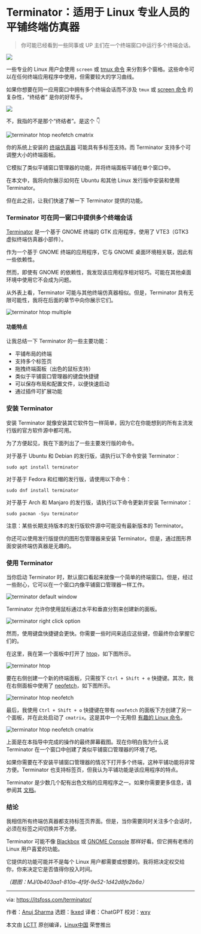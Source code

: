 [#]: subject: "Terminator: The Tiling Terminal Emulator for Linux Pros"
[#]: via: "https://itsfoss.com/terminator/"
[#]: author: "Anuj Sharma https://itsfoss.com/author/anuj/"
[#]: collector: "lkxed"
[#]: translator: "ChatGPT"
[#]: reviewer: "wxy"
[#]: publisher: "wxy"
[#]: url: "https://linux.cn/article-16004-1.html"

Terminator：适用于 Linux 专业人员的平铺终端仿真器
======

> 你可能已经看到一些同事或 UP 主们在一个终端窗口中运行多个终端会话。

![][0]

一些专业的 Linux 用户会使用 `screen` 或 [tmux 命令][2] 来分割多个窗格。这些命令可以在任何终端应用程序中使用，但需要较大的学习曲线。

如果你想要在同一应用窗口中拥有多个终端会话而不涉及 `tmux` 或 [screen 命令][3] 的复杂性，“终结者” 是你的好帮手。

![][3a]

不，我指的不是那个“终结者”。是这个 👇

![terminator htop neofetch cmatrix][4]

你的系统上安装的 [终端仿真器][5] 可能具有多标签支持。而 Terminator 支持多个可调整大小的终端面板。

它模拟了类似平铺窗口管理器的功能，并将终端面板平铺在单个窗口中。

在本文中，我将向你展示如何在 Ubuntu 和其他 Linux 发行版中安装和使用 Terminator。

但在此之前，让我们快速了解一下 Terminator 提供的功能。

### Terminator 可在同一窗口中提供多个终端会话

[Terminator][6] 是一个基于 GNOME 终端的 GTK 应用程序，使用了 VTE3（GTK3 虚拟终端仿真器小部件）。

作为一个基于 GNOME 终端的应用程序，它与 GNOME 桌面环境相关联，因此有一些依赖性。

然而，即使有 GNOME 的依赖性，我发现该应用程序相对轻巧。可能在其他桌面环境中使用它不会成为问题。

从外表上看，Terminator 可能与其他终端仿真器相似。但是，Terminator 具有无限可能性，我将在后面的章节中向你展示它们。

![terminator htop multiple][7]

#### 功能特点

让我总结一下 Terminator 的一些主要功能：

- 平铺布局的终端
- 支持多个标签页
- 拖拽终端面板（出色的鼠标支持）
- 类似于平铺窗口管理器的键盘快捷键
- 可以保存布局和配置文件，以便快速启动
- 通过插件可扩展功能

### 安装 Terminator

安装 Terminator 就像安装其它软件包一样简单，因为它在你能想到的所有主流发行版的官方软件源中都可用。

为了方便起见，我在下面列出了一些主要发行版的命令。

对于基于 Ubuntu 和 Debian 的发行版，请执行以下命令安装 Terminator：

```
sudo apt install terminator
```

对于基于 Fedora 和红帽的发行版，请使用以下命令：

```
sudo dnf install terminator
```

对于基于 Arch 和 Manjaro 的发行版，请执行以下命令更新并安装 Terminator：

```
sudo pacman -Syu terminator
```

注意：某些长期支持版本的发行版软件源中可能没有最新版本的 Terminator。

你还可以使用发行版提供的图形包管理器来安装 Terminator。但是，通过图形界面安装终端仿真器是无趣的。

### 使用 Terminator

当你启动 Terminator 时，默认窗口看起来就像一个简单的终端窗口。但是，经过一些耐心，它可以在一个窗口内像平铺窗口管理器一样工作。

![terminator default window][8]

Terminator 允许你使用鼠标通过水平和垂直分割来创建新的面板。

![terminator right click option][9]

然而，使用键盘快捷键会更快。你需要一些时间来适应这些键，但最终你会掌握它们的。

在这里，我在第一个面板中打开了 [htop][10]，如下图所示。

![terminator htop][11]

要在右侧创建一个新的终端面板，只需按下 `Ctrl + Shift + e` 快捷键。其次，我在右侧面板中使用了 [neofetch][12]，如下图所示。

![terminator htop neofetch][13]

最后，我使用 `Ctrl + Shift + o` 快捷键在带有 `neofetch` 的面板下方创建了另一个面板，并在此处启动了 `cmatrix`。这是其中一个无用但 [有趣的 Linux 命令][14]。

![terminator htop neofetch cmatrix][15]

上面是在本指导中完成的操作的最终屏幕截图。现在你明白我为什么说 Terminator 在一个窗口中创建了类似平铺窗口管理器的环境了吧。

如果你需要在不安装平铺窗口管理器的情况下打开多个终端，这种平铺功能将非常方便。Terminator 也支持标签页，但我认为平铺功能是该应用程序的特点。

Terminator 是少数几个配有出色文档的应用程序之一。如果你需要更多信息，请参阅其 [文档][16]。

### 结论

我相信所有终端仿真器都支持标签页界面。但是，当你需要同时关注多个会话时，必须在标签之间切换并不方便。

Terminator 可能不像 [Blackbox][17] 或 [GNOME Console][18] 那样好看。但它拥有老练的 Linux 用户喜爱的功能。

它提供的功能可能并不是每个 Linux 用户都需要或想要的。我将把决定权交给你，你来决定它是否值得你投入时间。

*（题图：MJ/0b403aa1-810a-4f9f-9e52-1d42d8fe2b6a）*

--------------------------------------------------------------------------------

via: https://itsfoss.com/terminator/

作者：[Anuj Sharma][a]
选题：[lkxed][b]
译者：ChatGPT
校对：[wxy](https://github.com/wxy)

本文由 [LCTT](https://github.com/LCTT/TranslateProject) 原创编译，[Linux中国](https://linux.cn/) 荣誉推出

[a]: https://itsfoss.com/author/anuj/
[b]: https://github.com/lkxed
[1]: https://itsfoss.com/content/images/wordpress/2022/11/gnu-screen.webp
[2]: https://linuxhandbook.com/tmux/
[3]: https://linuxhandbook.com/screen-command/
[3a]: https://media0.giphy.com/media/v1.Y2lkPTc5MGI3NjExcnJnbmdsNGF6anlxNWNvY21sNnpqNGF3ZDg5c2JhemliZ240Z3p1dSZlcD12MV9pbnRlcm5hbF9naWZfYnlfaWQmY3Q9Zw/13CfqebsPMctjO/giphy.gif
[4]: https://itsfoss.com/content/images/wordpress/2022/11/terminator-htop-neofetch-cmatrix.png
[5]: https://itsfoss.com/linux-terminal-emulators/
[6]: https://github.com/gnome-terminator/terminator
[7]: https://itsfoss.com/content/images/wordpress/2022/11/terminator-htop-multiple.png
[8]: https://itsfoss.com/content/images/wordpress/2022/11/terminator-default-window.png
[9]: https://itsfoss.com/content/images/wordpress/2022/11/terminator-right-click-option.png
[10]: https://itsfoss.com/use-htop/
[11]: https://itsfoss.com/content/images/wordpress/2022/11/terminator-htop.png
[12]: https://itsfoss.com/using-neofetch/
[13]: https://itsfoss.com/content/images/wordpress/2022/11/terminator-htop-neofetch.png
[14]: https://itsfoss.com/funny-linux-commands/
[15]: https://itsfoss.com/content/images/wordpress/2022/11/terminator-htop-neofetch-cmatrix.png
[16]: https://gnome-terminator.readthedocs.io/en/latest/
[17]: https://itsfoss.com/blackbox-terminal/
[18]: https://itsfoss.com/gnome-console/
[0]: https://img.linux.net.cn/data/attachment/album/202307/16/170144b06hhei2yjzyjz55.jpg